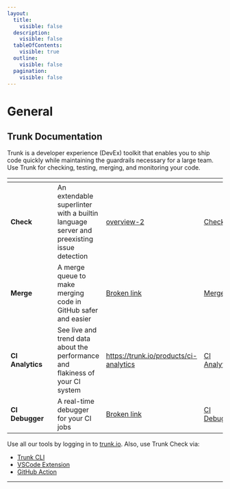 ```yaml
---
layout:
  title:
    visible: false
  description:
    visible: false
  tableOfContents:
    visible: true
  outline:
    visible: false
  pagination:
    visible: false
---
```


# General

## Trunk Documentation

Trunk is a developer experience (DevEx) toolkit that enables you to ship code quickly while maintaining the guardrails necessary for a large team. Use Trunk for checking, testing, merging, and monitoring your code.

<table data-view="cards"><thead><tr><th></th><th></th><th></th><th data-hidden data-card-target data-type="content-ref"></th><th data-hidden data-card-cover data-type="files"></th></tr></thead><tbody><tr><td><strong>Check</strong></td><td></td><td>An extendable superlinter with a builtin language server and preexisting issue detection</td><td><a href="overview-2/">overview-2</a></td><td><a href=".gitbook/assets/Check.svg">Check.svg</a></td></tr><tr><td><strong>Merge</strong></td><td></td><td>A merge queue to make merging code in GitHub safer and easier</td><td><a href="broken-reference">Broken link</a></td><td><a href=".gitbook/assets/Merge.svg">Merge.svg</a></td></tr><tr><td><strong>CI Analytics</strong></td><td></td><td>See live and trend data about the performance and flakiness of your CI system</td><td><a href="https://trunk.io/products/ci-analytics">https://trunk.io/products/ci-analytics</a></td><td><a href=".gitbook/assets/CI Analytics.svg">CI Analytics.svg</a></td></tr><tr><td><strong>CI Debugger</strong></td><td></td><td>A real-time debugger for your CI jobs</td><td><a href="broken-reference">Broken link</a></td><td><a href=".gitbook/assets/CI Debugger.svg">CI Debugger.svg</a></td></tr></tbody></table>

Use all our tools by logging in to [trunk.io](https://app.trunk.io/). Also, use Trunk Check via:

* [Trunk CLI](overview/)
* [VSCode Extension](https://marketplace.visualstudio.com/items?itemName=trunk.io)
* [GitHub Action](https://github.com/marketplace/actions/trunk-check)

***

